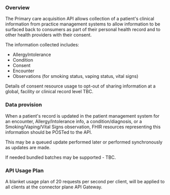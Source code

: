 ### Overview

The Primary care acquisition API allows collection of a patient's clinical information from practice management systems to allow information to be surfaced back to consumers as part of their personal health record and to other health providers with their consent. 

The information collected includes: 

* AllergyIntolerance	
* Condition
* Consent	
* Encounter
* Observations (for smoking status, vaping status, vital signs)

Details of consent resource usage to opt-out of sharing information at a global, facility or clinical record level TBC. 

### Data provision

When a patient's record is updated in the patient management system for an encounter, Allergy/Intolerance info, a condition/diagnosis, or a Smoking/Vaping/Vital Signs observation, FHIR resources representing this information should be POSTed to the API. 

This may be a queued update performed later or performed synchronously as updates are made. 

If needed bundled batches may be supported - TBC. 

### API Usage Plan

A blanket usage plan of 20 requests per second per client, will be applied to all clients at the connector plane API Gateway.

